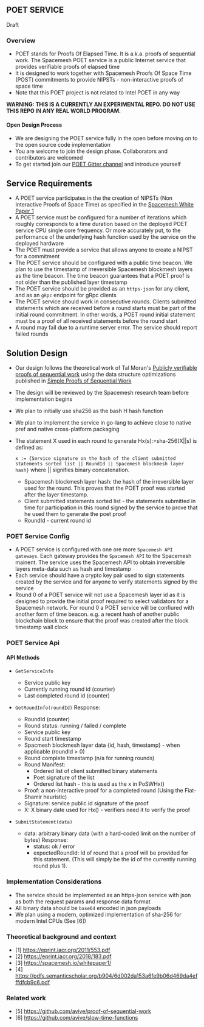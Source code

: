 ## POET SERVICE
Draft

### Overview
- POET stands for Proofs Of Elapsed Time. It is a.k.a. proofs of sequential work. The Spacemesh POET service is a public Internet service that provides verifiable proofs of elapsed time
- It is designed to work together with Spacemesh Proofs Of Space Time (POST) commitments to provide NIPSTs - non-interactive proofs of space time
- Note that this POET project is not related to Intel POET in any way

**WARNING: THIS IS A CURRENTLY AN EXPERIMENTAL REPO. DO NOT USE THIS REPO IN ANY REAL WORLD PROGRAM.**

#### Open Design Process
- We are designing the POET service fully in the open before moving on to the open source code implementation
- You are welcome to join the design phase. Collaborators and contributors are welcomed
- To get started join our [POET Gitter channel](https://gitter.im/spacemesh-os/POET) and introduce yourself

## Service Requirements
- A POET service participates in the the creation of NIPSTs (Non Interactive Proofs of Space Time) as specified in the [Spacemesh White Paper 1](https://spacemesh.io/whitepaper1/)
- A POET service must be configured for a number of iterations which roughly corresponds to a time duration based on the deployed POET service CPU single core frequency. Or more accurately put, to the performance of the underlying hash function used by the service on the deployed hardware
- The POET must provide a service that allows anyone to create a NIPST for a commitment
- The POET service should be configured with a public time beacon. We plan to use the timestamp of irreversible Spacemesh blockmesh layers as the time beacon. The time beacon guarantees that a POET proof is not older than the published layer timestamp
- The POET service should be provided as an `https-json` for any client, and as an `gRpc` endpoint for gRpc clients
- The POET service should work in consecutive rounds. Clients submitted statements which are received before a round starts must be part of the initial round commitment. In other words, a POET round initial statement must be a proof of all received statements before the round start
- A round may fail due to a runtime server error. The service should report failed rounds

## Solution Design
- Our design follows the theoretical work of Tal Moran's [Publicly verifiable proofs of sequential work](https://eprint.iacr.org/2011/553.pdf) using the data structure optimizations published in [Simple Proofs of Sequential Work](https://eprint.iacr.org/2018/183.pdf)
- The design will be reviewed by the Spacemesh research team before implementation begins
- We plan to initially use sha256 as the bash H hash function 
- We plan to implement the service in go-lang to achieve close to native pref and native cross-platform packaging
- The statement X used in each round to generate Hx(s):=sha-256(X||s) is defined as:

    `x := {Service signature on the hash of the client submitted statements sorted list || RoundId || Spacemesh blockmesh layer hash}` where || signifies binary concatenation.
    
    - Spacemesh blockmesh layer hash: the hash of the irreversible layer used for the round. This proves that the POET proof was started after the layer timestamp.
    - Client submitted statements sorted list - the statements submitted in time for participation in this round signed by the service to prove that he used them to generate the poet proof
    - RoundId - current round id

### POET Service Config
- A POET service is configured with one ore more `Spacemesh API gateways`. Each gateway provides the `Spacemesh API` to the Spacemesh mainent. The service uses the Spacemesh API to obtain irreversible layers meta-data such as hash and timestamp
- Each service should have a crypto key pair used to sign statements created by the service and for anyone to verify statements signed by the service
- Round 0 of a POET service will not use a Spacemesh layer id as it is designed to provide the initial proof required to select validators for a Spacemesh network. For round 0 a POET service will be confiured with another form of time beacon. e.g. a recent hash of another public blockchain block to ensure that the proof was created after the block timestamp wall clock

### POET Service Api

#### API Methods

- `GetServiceInfo`
    - Service public key
    - Currently running round id (counter)
    - Last completed round id (counter)


- `GetRoundInfo(roundId)`
    Response:
    - RoundId (counter)
    - Round status: running / failed / complete
    - Service public key
    - Round start timestamp
    - Spacmesh blockmesh layer data {id, hash, timestamp} - when applicable (roundId > 0)
    - Round complete timestamp (n/a for running rounds)
    - Round Manifest:
        - Ordered list of client submitted binary statements
        - Poet signature of the list
        - Ordered list hash - this is used as the x in PoSWHx()
    - Proof: a non-interactive proof for a completed round (Using the Fiat-Shamir heuristic)
    - Signature: service public id signature of the proof
    - X: X binary date used for Hx() - verifiers need it to verify the proof


- `SubmitStatement(data)`
    - data: arbitrary binary data (with a hard-coded limit on the number of bytes)
    Response:
        - status: ok / error
        - expectedRoundId: Id of round that a proof will be provided for this statement. (This will simply be the id of the currently running round plus 1).

### Implementation Considerations
- The service should be implemented as an https-json service with json as both the request params and response data format
- All binary data should be `base64` encoded in json payloads
- We plan using a modern, optimized implementation of sha-256 for modern Intel CPUs (See [6])

### Theoretical background and context
- [1] https://eprint.iacr.org/2011/553.pdf
- [2] https://eprint.iacr.org/2018/183.pdf
- [3] https://spacemesh.io/whitepaper1/
- [4] https://pdfs.semanticscholar.org/b904/6d002da153a6fe9b06d469da4efffdfcb9c6.pdf

### Related work
- [5] https://github.com/avive/proof-of-sequential-work
- [6] https://github.com/avive/slow-time-functions
